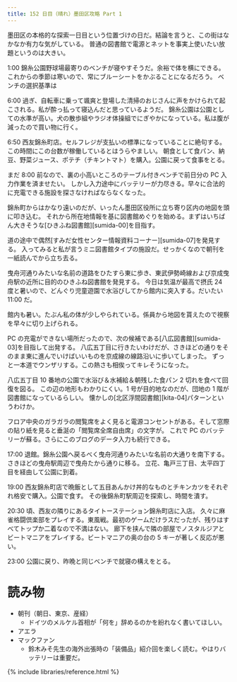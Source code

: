 ```yaml
---
title: 152 日目（晴れ）墨田区攻略 Part 1
---
```


墨田区の本格的な探索一日目という位置づけの日だ。結論を言うと、この街はなかなか有力な気がしている。
普通の図書館で電源とネットを事実上使いたい放題というのは大きい。

1:00 錦糸公園野球場最寄りのベンチが寝やすそうだ。余裕で体を横にできる。
これからの季節は寒いので、常にブルーシートをかぶることになるだろう。
ベンチの選択基準は

6:00 過ぎ、自転車に乗って颯爽と登場した清掃のおじさんに声をかけられて起こされる。私が酔っ払って寝込んだと思っているようだ。
錦糸公園は公園としての水準が高い。犬の散歩組やラジオ体操組でにぎやかになっている。私は腹が減ったので買い物に行く。

6:50 西友錦糸町店。セルフレジが支払いの標準になっていることに絶句する。この時間にこの台数が稼働しているとはうらやましい。
朝食として食パン、納豆、野菜ジュース、ポテチ（チキントマト）を購入。公園に戻って食事をとる。

まだ 8:00 前なので、裏の小高いところのテーブル付きベンチで前日分の PC 入力作業を済ませたい。
しかし入力途中にバッテリーが力尽きる。早々に合法的に充電できる施設を探さなければならなくなった。

錦糸町からはかなり遠いのだが、いったん墨田区役所に立ち寄り区内の地図を頭に叩き込む。
それから所在地情報を基に図書館めぐりを始める。まずはいちばん大きそうな[ひきふね図書館][sumida-00]を目指す。

道の途中で偶然[すみだ女性センター情報資料コーナー][sumida-07]を発見する。
入ってみると私が言うミニ図書館タイプの施設だ。せっかくなので朝刊を一紙読んでから立ち去る。

曳舟河通りみたいな名前の道路をひたすら東に歩き、東武伊勢崎線および京成曳舟駅の近所に目的のひきふね図書館を発見する。
今日は気温が最高で摂氏 24 度と暑いので、どんぐり児童遊園で水浴びしてから館内に突入する。だいたい 11:00 だ。

館内も暑い。たぶん私の体が少しやられている。係員から地図を貰えたので視察を早々に切り上げられる。

PC の充電ができない場所だったので、次の候補である[八広図書館][sumida-03]を目指して出発する。
八広五丁目に行きたいわけだが、さきほどの通りをそのまま東に進んでいけばいいものを京成線の線路沿いに歩いてしまった。
ずっと一本道でウンザリする。この熱さも相俟ってキレそうになった。

八広五丁目 10 番地の公園で水浴び＆水補給＆朝残した食パン 2 切れを食べて回復を図る。
この辺の地形もわかりにくい。1 号が目的地なのだが、団地の 1 階が図書館になっているらしい。
懐かしの[北区浮間図書館][kita-04]パターンというわけか。

フロア中央のガラガラの閲覧席をよく見ると電源コンセントがある。そして窓際の貼り紙を見ると垂涎の「閲覧席全席自由席」の文字が。
これで PC のバッテリーが蘇る。さらにこのブログのデータ入力も続行できる。

17:00 退館。錦糸公園へ戻るべく曳舟河通りみたいな名前の大通りを南下する。さきほどの曳舟駅周辺で曳舟たから通りに移る。
立花、亀戸三丁目、太平四丁目を経由して公園に到着。

19:00 西友錦糸町店で晩飯として五目あんかけ丼的なものとチキンカツをそれぞれ格安で購入。公園で食す。
その後錦糸町駅周辺を探索し、時間を潰す。

20:30 頃、西友の隣りにあるタイトーステーション錦糸町店に入店。
久々に麻雀格闘倶楽部をプレイする。東風戦。最初のゲームだけラスだったが、残りはすべてトップか二着なので不満はない。
廊下を挟んで隣の部屋でノスタルジアとビートマニアをプレイする。ビートマニアの奥の台の 5 キーが著しく反応が悪い。

23:00 公園に戻り、昨晩と同じベンチで就寝の構えをとる。

# 読み物

* 朝刊（朝日、東京、産経）
  * ドイツのメルケル首相が「何を」辞めるのかを紛れなく書いてほしい。
* アエラ
* マックファン
  * 鈴木みそ先生の海外出張時の「装備品」紹介回を楽しく読む。やはりバッテリーは重要だ。

{% include libraries/reference.html %}
